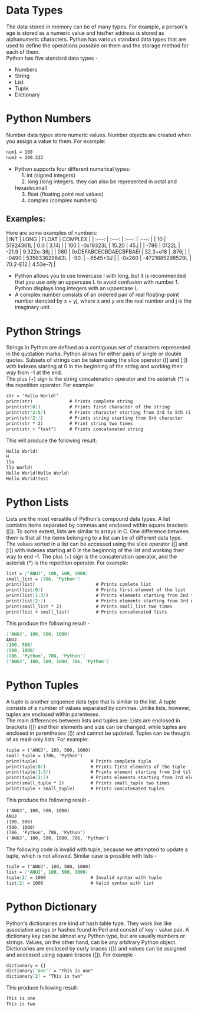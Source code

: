 # Data Types
The data stored in memory can be of many types. For example, a person's age is stored as a numeric value and his/her address is stored as alphanumeric characters. Python has various standard data types that are used to define the operations possible on them and the storage method for each of them. <br>
Python has five standard data types - <br>
* Numbers       <br>
* String        <br>  
* List          <br>
* Tuple         <br>
* Dictionary    <br>

# Python Numbers
Number data types store numeric values. Number objects are created when you assign a value to them. For example:
```md
num1 = 100
num2 = 200.222
```
* Python supports four different numerical types: <br>
&emsp; 1. int (signed integers) <br>
&emsp; 2. long (long integers, they can also be represented in octal and hexadecimal) <br>
&emsp; 3. float (floating point real values) <br>
&emsp; 4. complex (complex numbers)

## Examples:
Here are some examples of numbers: <br>
| INT | LONG | FLOAT | COMPLEX |
| :---: | :---: | :---: | :---: |
| 10 | 51924361L | 0.0 | 3.14j |
| 100 | -0x19323L | 15.20 | 45.j |
| -786 | 0122L | -21.9 | 9.322e-36j |
| 080 | 0xDEFABCECBDAECBFBAEI | 32.3+e18 | .876j |
| -0490 | 535633629843L | -90. | -.6545+0J |
| -0x260 | -4721885298529L | 70.2-E12 | 4.53e-7j |

* Python allows you to use lowercase l with long, but it is recommended that you use only an uppercase L to avoid confusion with number 1. Python displays long integers with an uppercase L. <br>
* A complex number consists of an ordered pair of real floating-point number denoted by x + yj, where x and y are the real number and j is the imaginary unit.

# Python Strings
Strings in Python are defined as a contiguous set of characters represented in the quotation marks. Python allows for either pairs of single or double quotes. Subsets of strings can be taken using the slice operator ([] and [:]) with indexes starting at 0 in the beginning of the string and working their way from -1 at the end. <br>
The plus (+) sign is the string concatenation operator and the asterisk (*) is the repetition operator. For example:
```md
str = 'Hello World!'
print(str)              # Prints complete string
print(str[0])           # Prints first character of the string
print(str[2:5])         # Prints character starting from 3rd to 5th (i.e., index 2 to index 4)
print(str[2:])          # Prints string starting from 3rd character 
print(str * 2)          # Print string two times
print(str + "test")     # Prints concatenated string
```

This will produce the following result:
```md
Hello World!
H
llo
llo World!
Hello World!Hello World!
Hello World!test
```

# Python Lists
Lists are the most versatile of Python's compound data types. A list contains items separated by commas and enclosed within square brackets ([]). To some extent, lists are similar to arrays in C. One difference between them is that all the items belonging to a list can be of different data type. <br>
The values sorted in a list can be accessed using the slice operator ([] and [:]) with indexes starting at 0 in the beginnnig of the list and working their way to end -1. The plus (+) sign is the concatenation operator, and the asterisk (*) is the repetition operator. For example:
```md
list = ['ANUJ', 100, 500, 1000]
small_list = [786, 'Python']
print(list)                       # Prints comlete list
print(list[0])                    # Prints first element of the list
print(list[1:3])                  # Prints elements starting from 2nd till 3rd
print(list[2:])                   # Prints elements starting from 3rd element
print(small_list * 2)             # Prints small_list two times
print(list + small_list)          # Prints concatenated lists
```

This produce the following result -
```md
['ANUJ', 100, 500, 1000]
ANUJ
[100, 500]
[500, 1000]
[786, 'Python', 786, 'Python']
['ANUJ', 100, 500, 1000, 786, 'Python']
```

# Python Tuples
A tuple is another sequence data type that is similar to the list. A tuple consists of a number of values separated by commas. Unlike lists, however, tuples are enclosed within parenteses. <br>
The main differences between lists and tuples are: Lists are enclosed in brackets ([]) and their elements and size can be changed, while tuples are enclosed in parentheses (()) and cannot be updated. Tuples can be thought of as read-only lists. For example:
```md
tuple = ('ANUJ', 100, 500, 1000)
small_tuple = (786, 'Python')
print(tuple)                    # Prints complete tuple
print(tuple[0])                 # Prints first elements of the tuple
print(tuple[1:3])               # Prints element starting from 2nd till 3rd
print(tuple[2:])                # Prints elements starting from 3rd elements
print(small_tuple * 2)          # Prints small_tuple two times
print(tuple + small_tuple)      # Prints concatenated tuples
```

This produce the following result - 
```md
('ANUJ', 100, 500, 1000)
ANUJ
(100, 500)
(500, 1000)
(786, 'Python', 786, 'Python')
('ANUJ', 100, 500, 1000, 786, 'Python')
```

The following code is invalid with tuple, because we attempted to update a tuple, which is not allowed. Similar case is possible with lists - 
```md
tuple = ('ANUJ', 100, 500, 1000)
list = ['ANUJ', 100, 500, 1000]
tuple[2] = 1000                 # Invalid syntax with tuple
list[2] = 1000                  # Valid syntax with list
```

# Python Dictionary
Python's dictionaries are kind of hash table type. They work like like associative arrays or hashes found in Perl and consist of key - value pair. A dictionary key can be almost any Python type, but are usually numbers or strings. Values, on the other hand, can be any arbitrary Python object.
Dictionaries are enclosed by curly braces ({}) and values can be assigned and accessed using square braces ([]). For example - 
```md
dictionary = {}
dictionary['one'] = "This is one"
dictionary[2] = "This is two"
```
This produce following result-
```md
This is one
This is two
```
